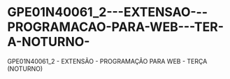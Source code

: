 # GPE01N40061_2---EXTENSAO---PROGRAMACAO-PARA-WEB---TER-A-NOTURNO-
GPE01N40061_2 - EXTENSÃO - PROGRAMAÇÃO PARA WEB - TERÇA (NOTURNO)
